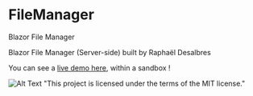 # FileManager
 Blazor File Manager
 
 Blazor File Manager (Server-side) built by Raphaël Desalbres
 
 You can see a [live demo here](https://blazordemos.exceldev.com/FileManager), within a sandbox !
 
![Alt Text](https://uzoflg.am.files.1drv.com/y4mukSg7mcuNMX9Bv0v4jGaKwjQrn7Byi0H4x811b6CNfXeW7aCCzB-RQxjvhW3-yncepXVxfo7JCu-9uv9VtHMGqiuagLU4eYczRtapin5adxhilzhQuLIq5XBXylAndR03OI9yM9tw47nqb4o5jMBEBld8A_QQiESwnZt-ExT3lwh_fJpzpsh9T5ZIA_IdROF06M9y5ORdGpjVOARgC7org/fileManager.gif)
"This project is licensed under the terms of the MIT license."
